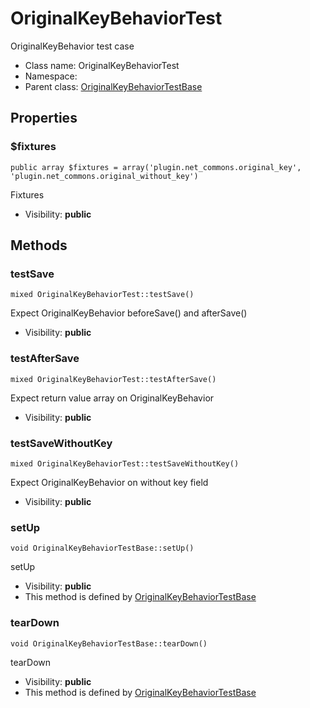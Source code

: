 OriginalKeyBehaviorTest
===============

OriginalKeyBehavior test case




* Class name: OriginalKeyBehaviorTest
* Namespace: 
* Parent class: [OriginalKeyBehaviorTestBase](OriginalKeyBehaviorTestBase.md)





Properties
----------


### $fixtures

    public array $fixtures = array('plugin.net_commons.original_key', 'plugin.net_commons.original_without_key')

Fixtures



* Visibility: **public**


Methods
-------


### testSave

    mixed OriginalKeyBehaviorTest::testSave()

Expect OriginalKeyBehavior beforeSave() and afterSave()



* Visibility: **public**




### testAfterSave

    mixed OriginalKeyBehaviorTest::testAfterSave()

Expect return value array on OriginalKeyBehavior



* Visibility: **public**




### testSaveWithoutKey

    mixed OriginalKeyBehaviorTest::testSaveWithoutKey()

Expect OriginalKeyBehavior on without key field



* Visibility: **public**




### setUp

    void OriginalKeyBehaviorTestBase::setUp()

setUp



* Visibility: **public**
* This method is defined by [OriginalKeyBehaviorTestBase](OriginalKeyBehaviorTestBase.md)




### tearDown

    void OriginalKeyBehaviorTestBase::tearDown()

tearDown



* Visibility: **public**
* This method is defined by [OriginalKeyBehaviorTestBase](OriginalKeyBehaviorTestBase.md)



